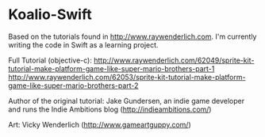 Koalio-Swift
============

Based on the tutorials found in http://www.raywenderlich.com. 
I'm currently writing the code in Swift as a learning project. 

Full Tutorial (objective-c):
http://www.raywenderlich.com/62049/sprite-kit-tutorial-make-platform-game-like-super-mario-brothers-part-1
http://www.raywenderlich.com/62053/sprite-kit-tutorial-make-platform-game-like-super-mario-brothers-part-2

Author of the original tutorial: 
Jake Gundersen, an indie game developer and runs the Indie Ambitions blog (http://indieambitions.com/)

Art: 
Vicky Wenderlich (http://www.gameartguppy.com/) 
